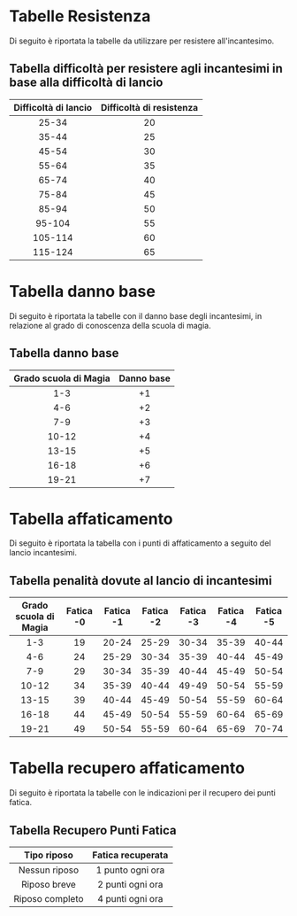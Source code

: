 # Tabelle Resistenza
Di seguito è riportata la tabelle da utilizzare per resistere all'incantesimo.

## Tabella difficoltà per resistere agli incantesimi in base alla difficoltà di lancio
| Difficoltà di lancio | Difficoltà di resistenza |
| :-------------------:|:------------------------:|
| 25-34                | 20                       |
| 35-44                | 25                       |
| 45-54                | 30                       |
| 55-64                | 35                       |
| 65-74                | 40                       |
| 75-84                | 45                       |
| 85-94                | 50                       |
| 95-104               | 55                       |
| 105-114              | 60                       |
| 115-124              | 65                       |

# Tabella danno base
Di seguito è riportata la tabelle con il danno base degli incantesimi, in relazione al grado di conoscenza della scuola di magia.

## Tabella danno base
| Grado scuola di Magia | Danno base  |
| :-------------------: | :---------: |
| 1-3                   | +1          |
| 4-6                   | +2          | 
| 7-9                   | +3          |
| 10-12                 | +4          |
| 13-15                 | +5          |
| 16-18                 | +6          |
| 19-21                 | +7          |

# Tabella affaticamento
Di seguito è riportata la tabella con i punti di affaticamento a seguito del lancio incantesimi.

## Tabella penalità dovute al lancio di incantesimi
| Grado scuola di Magia | Fatica -0 | Fatica -1 | Fatica -2 | Fatica -3 | Fatica -4 | Fatica -5 |
| :-------------------: | :-------: | :-------: | :-------: | :-------: | :-------: | :-------: |
| 1-3                   | 19        | 20-24     | 25-29     | 30-34     | 35-39     | 40-44     |
| 4-6                   | 24        | 25-29     | 30-34     | 35-39     | 40-44     | 45-49     |
| 7-9                   | 29        | 30-34     | 35-39     | 40-44     | 45-49     | 50-54     |
| 10-12                 | 34        | 35-39     | 40-44     | 49-49     | 50-54     | 55-59     |
| 13-15                 | 39        | 40-44     | 45-49     | 50-54     | 55-59     | 60-64     |
| 16-18                 | 44        | 45-49     | 50-54     | 55-59     | 60-64     | 65-69     |
| 19-21                 | 49        | 50-54     | 55-59     | 60-64     | 65-69     | 70-74     |

# Tabella recupero affaticamento
Di seguito è riportata la tabelle con le indicazioni per il recupero dei punti fatica.

## Tabella Recupero Punti Fatica
|   Tipo riposo   | Fatica recuperata |
| :-------------: | :---------------: |
| Nessun riposo   | 1 punto ogni ora  |
| Riposo breve    | 2 punti ogni ora  | 
| Riposo completo | 4 punti ogni ora  |
